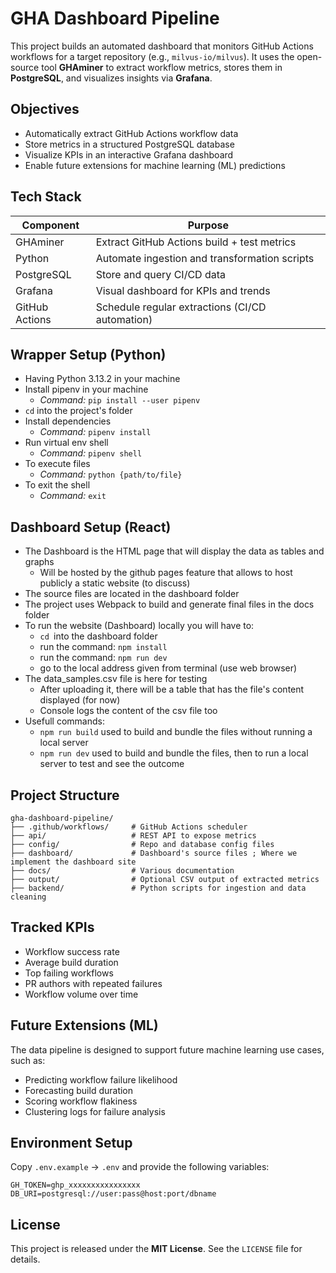 # GHA Dashboard Pipeline

This project builds an automated dashboard that monitors GitHub Actions workflows for a target repository (e.g., `milvus-io/milvus`). It uses the open-source tool **GHAminer** to extract workflow metrics, stores them in **PostgreSQL**, and visualizes insights via **Grafana**.

## Objectives

- Automatically extract GitHub Actions workflow data
- Store metrics in a structured PostgreSQL database
- Visualize KPIs in an interactive Grafana dashboard
- Enable future extensions for machine learning (ML) predictions

## Tech Stack

| Component        | Purpose                                        |
|------------------|------------------------------------------------|
| GHAminer         | Extract GitHub Actions build + test metrics    |
| Python           | Automate ingestion and transformation scripts  |
| PostgreSQL       | Store and query CI/CD data                     |
| Grafana          | Visual dashboard for KPIs and trends           |
| GitHub Actions   | Schedule regular extractions (CI/CD automation)|

## Wrapper Setup (Python)

- Having Python 3.13.2 in your machine
- Install pipenv in your machine
    - *Command:* `pip install --user pipenv`
- `cd` into the project's folder
- Install dependencies
    - *Command:* `pipenv install`
- Run virtual env shell
    - *Command:* `pipenv shell`
- To execute files
    - *Command:* `python {path/to/file}`
- To exit the shell
    - *Command:* `exit`

## Dashboard Setup (React)

- The Dashboard is the HTML page that will display the data as tables and graphs
    - Will be hosted by the github pages feature that allows to host publicly a static website (to discuss)
- The source files are located in the dashboard folder
- The project uses Webpack to build and generate final files in the docs folder
- To run the website (Dashboard) locally you will have to:
    - `cd `into the dashboard folder
    - run the command: `npm install`
    - run the command: `npm run dev`
    - go to the local address given from terminal (use web browser)
- The data_samples.csv file is here for testing
    - After uploading it, there will be a table that has the file's content displayed (for now)
    - Console logs the content of the csv file too
- Usefull commands:
    - `npm run build` used to build and bundle the files without running a local server 
    - `npm run dev` used to build and bundle the files, then to run a local server to test and see the outcome


## Project Structure

```text
gha-dashboard-pipeline/
├── .github/workflows/     # GitHub Actions scheduler
├── api/                   # REST API to expose metrics
├── config/                # Repo and database config files
├── dashboard/             # Dashboard's source files ; Where we implement the dashboard site
├── docs/                  # Various documentation
├── output/                # Optional CSV output of extracted metrics
├── backend/               # Python scripts for ingestion and data cleaning
```

## Tracked KPIs

- Workflow success rate
- Average build duration
- Top failing workflows
- PR authors with repeated failures
- Workflow volume over time

## Future Extensions (ML)

The data pipeline is designed to support future machine learning use cases, such as:
- Predicting workflow failure likelihood
- Forecasting build duration
- Scoring workflow flakiness
- Clustering logs for failure analysis

## Environment Setup

Copy `.env.example` → `.env` and provide the following variables:

```env
GH_TOKEN=ghp_xxxxxxxxxxxxxxxx
DB_URI=postgresql://user:pass@host:port/dbname
```

## License

This project is released under the **MIT License**. See the `LICENSE` file for details.
